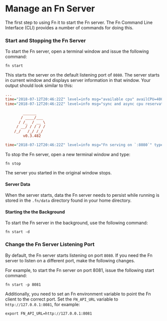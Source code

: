 # Manage an Fn Server
The first step to using Fn it to start the Fn server. The Fn Command Line Interface (CLI) provides a number of commands for doing this.

### Start and Stopping the Fn Server
To start the Fn server, open a terminal window and issue the following command:

    fn start

This starts the server on the default listening port of `8080`. The server starts in current window and displays server information in that window. Your output should look similar to this:

```ini
...
time="2018-07-12T20:46:22Z" level=info msg="available cpu" availCPU=4000 totalCPU=4000
time="2018-07-12T20:46:22Z" level=info msg="sync and async cpu reservations" cpuAsync=3200 cpuAsyncHWMark=2560 cpuSync=800

        ______
       / ____/___
      / /_  / __ \
     / __/ / / / /
    /_/   /_/ /_/
        v0.3.482

time="2018-07-12T20:46:22Z" level=info msg="Fn serving on `:8080`" type=full
```

To stop the Fn server, open a new terminal window and type:

    fn stop

The server you started in the original window stops.

#### Server Data
When the server starts, data the Fn server needs to persist while running is stored in the `.fn/data` directory found in your home directory. 

#### Starting the the Background
To start the Fn server in the background, use the following command:

    fn start -d

### Change the Fn Server Listening Port
By default, the Fn server starts listening on port `8080`. If you need the Fn server to listen on a different port, make the following changes.

For example, to start the Fn server on port 8081, issue the following start command:

    fn start -p 8081

Additionally, you need to set an Fn environment variable to point the Fn client to the correct port. Set the `FN_API_URL` variable to `http://127.0.0.1:8081`, for example:

    export FN_API_URL=http://127.0.0.1:8081


